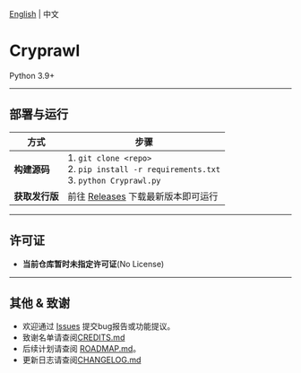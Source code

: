 [English](README-en.md) | 中文

# Cryprawl  

Python 3.9+

---

## 部署与运行

| 方式           | 步骤                                                         |
| -------------- | ------------------------------------------------------------ |
| **构建源码**   | 1. `git clone <repo>`<br>2. `pip install -r requirements.txt`<br>3. `python Cryprawl.py` |
| **获取发行版** | 前往 [Releases](https://github.com/Phimie/Cryprawl/releases/latest) 下载最新版本即可运行 |

---

## 许可证

- **当前仓库暂时未指定许可证**(No License)

---

## 其他 & 致谢

- 欢迎通过 [Issues](https://github.com/Phimie/Cryprawl/issues) 提交bug报告或功能提议。
- 致谢名单请查阅[CREDITS.md](CREDITS.md)
- 后续计划请查阅 [ROADMAP.md](ROADMAP.md)。
- 更新日志请查阅[CHANGELOG.md](CHANGELOG.md)
